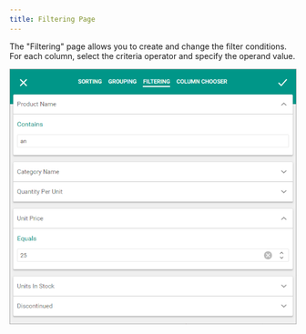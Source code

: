 ```yaml
---
title: Filtering Page
---
```

The "Filtering" page allows you to create and change the filter conditions. For each column, select the criteria operator and specify the operand value.

![eud-grid-customizationdialog-filteringpage](../../../images/Img128925.png)